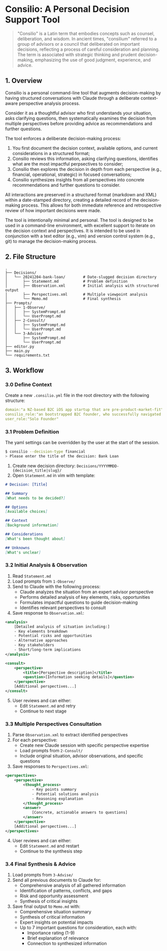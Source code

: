 # Consilio: A Personal Decision Support Tool

> "Consilio" is a Latin term that embodies concepts such as counsel,
> deliberation, and wisdom. In ancient times, "consilium" referred to a group
> of advisors or a council that deliberated on important decisions, reflecting
> a process of careful consideration and planning. The term is associated with
> strategic thinking and prudent decision-making, emphasizing the use of good
> judgment, experience, and advice.


## 1. Overview

Consilio is a personal command-line tool that augments decision-making by
having structured conversations with Claude through a deliberate context-aware
perspective analysis process. 

Consider it as a thoughtful advisor who first understands your situation, asks
clarifying questions, then systematically examines the decision from multiple
perspectives before providing advice as recommendations and further questions. 

The tool enforces a deliberate decision-making process:

1. You first document the decision context, available options, and current
   considerations in a structured format;
2. Consilio reviews this information, asking clarifying questions, identifies
   what are the most impactful perpsectives to consider;
3. Consilio then explores the decision in depth from each perspective (e.g., financial, operational, strategic) in focused conversations;
4. Consilio synthesizes insights from all perspectives into concrete
   recommendations and further questions to consider.

All interactions are preserved in a structured format (markdown and XML) within
a date-stamped directory, creating a detailed record of the decision-making
process. This allows for both immediate reference and retrospective review of
how important decisions were made. 

The tool is intentionally minimal and personal. The tool is designed to be used
in a command-line environment, with excellent support to iterate on the
decision context and perspectives. It is intended to be used in conjunction
with a text editor (e.g., vim) and version control system (e.g., git) to manage
the decision-making process.


## 2. File Structure

```
.
├── Decisions/
│   └── 20241204-bank-loan/        # Date-slugged decision directory
│       ├── Statement.md           # Problem definition
│       ├── Observation.xml        # Initial analysis with structured output
│       ├── Perspectives.xml       # Multiple viewpoint analysis
│       └── Memo.md                # Final synthesis
├── Prompts/
│   ├── 1-Observe/
│   │   ├── SystemPrompt.md
│   │   └── UserPrompt.md
│   ├── 2-Consult/
│   │   ├── SystemPrompt.md
│   │   └── UserPrompt.md
│   └── 3-Advise/
│       ├── SystemPrompt.md
│       └── UserPrompt.md
├── editor.py                   
├── main.py                      
└── requirements.txt
```

## 3. Workflow

### 3.0 Define Context
Create a new `.consilio.yml` file in the root directory with the following
structure:

```yaml
domain:"a NZ-based B2C iOS app startup that are pre-product-market-fit"
consilio_role:"an bootstrapped B2C founder, who successfully navigated pre-PMF phase with limited capital. , living outside of US but your main market is US."
user_role:"Solo Founder"
```

### 3.1 Problem Definition

The yaml settings can be overridden by the user at the start of the session.

```bash
$ consilio --decision-type financial
> Please enter the title of the decision: Bank Loan

```

1. Create new decision directory: `Decisions/YYYYMMDD-{decision_title|slug}/`
2. Open `Statement.md` in vim with template:

```markdown
# Decision: [Title]

## Summary
[What needs to be decided?]

## Options
[Available choices]

## Context
[Background information]

## Considerations
[What's been thought about]

## Unknowns
[What's unclear]
```

### 3.2 Initial Analysis & Observation

1. Read `Statement.md`
2. Load prompts from `1-Observe/`
3. Send to Claude with the following process:
   - Claude analyzes the situation from an expert advisor perspective
   - Performs detailed analysis of key elements, risks, opportunities
   - Formulates impactful questions to guide decision-making
   - Identifies relevant perspectives to consult
4. Save response to `Observation.xml`:

```xml
<analysis>
    [Detailed analysis of situation including:]
    - Key elements breakdown
    - Potential risks and opportunities 
    - Alternative approaches
    - Key stakeholders
    - Short/long-term implications
</analysis>

<consult>
    <perspective>
        <title>[Perspective description]</title>
        <question>[Information seeking details]</question>
    </perspective>
    [Additional perspectives...]
</consult>
```
5. User reviews and can either:
   - Edit `Statement.md` and retry
   - Continue to next stage

### 3.3 Multiple Perspectives Consultation

1. Parse `Observation.xml` to extract identified perspectives
2. For each perspective:
   - Create new Claude session with specific perspective expertise
   - Load prompts from `2-Consult/`
   - Include original situation, advisor observations, and specific questions
3. Save responses to `Perspectives.xml`:
```xml
<perspectives>
    <perspective>
        <thought_process>
            - Key points summary
            - Potential solutions analysis
            - Reasoning explanation
        </thought_process>
        <answer>
            [Concrete, actionable answers to questions]
        </answer>
    </perspective>
    [Additional perspectives...]
</perspectives>
```
4. User reviews and can either:
   - Edit `Statement.md` and restart
   - Continue to the synthesis step

### 3.4 Final Synthesis & Advice

1. Load prompts from `3-Advise/`
2. Send all previous documents to Claude for:
   - Comprehensive analysis of all gathered information
   - Identification of patterns, conflicts, and gaps
   - Risk and opportunity assessment
   - Synthesis of critical insights
3. Save final output to `Memo.md` with:
   - Comprehensive situation summary
   - Synthesis of critical information
   - Expert insights on potential impacts
   - Up to 7 important questions for consideration, each with:
     - Importance rating (1-9)
     - Brief explanation of relevance
     - Connection to synthesized information
